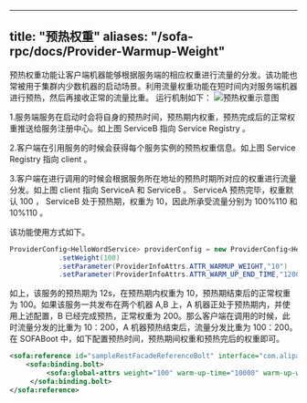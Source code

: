 
---
title: "预热权重"
aliases: "/sofa-rpc/docs/Provider-Warmup-Weight"
---


预热权重功能让客户端机器能够根据服务端的相应权重进行流量的分发。该功能也常被用于集群内少数机器的启动场景。利用流量权重功能在短时间内对服务端机器进行预热，然后再接收正常的流量比重。
运行机制如下：
![预热权重示意图](warmup-weight.png)

1.服务端服务在启动时会将自身的预热时间，预热期内权重，预热完成后的正常权重推送给服务注册中心。如上图 ServiceB 指向 Service Registry 。

2.客户端在引用服务的时候会获得每个服务实例的预热权重信息。如上图 Service Registry 指向 client 。

3.客户端在进行调用的时候会根据服务所在地址的预热时期所对应的权重进行流量分发。如上图 client 指向 ServiceA 和 ServiceB 。 ServiceA 预热完毕，权重默认 100 ， ServiceB 处于预热期，权重为 10，因此所承受流量分别为 100%110 和 10%110 。

该功能使用方式如下。
```java
ProviderConfig<HelloWordService> providerConfig = new ProviderConfig<HelloWordService>()
            .setWeight(100)
            .setParameter(ProviderInfoAttrs.ATTR_WARMUP_WEIGHT,"10")
            .setParameter(ProviderInfoAttrs.ATTR_WARM_UP_END_TIME,"12000");
```
如上，该服务的预热期为 12s，在预热期内权重为 10，预热期结束后的正常权重为 100。如果该服务一共发布在两个机器 A,B 上，A 机器正处于预热期内，并使用上述配置，B 已经完成预热，正常权重为 200。那么客户端在调用的时候，此时流量分发的比重为 10：200，A 机器预热结束后，流量分发比重为 100：200。
在 SOFABoot 中，如下配置预热时间，预热期间权重和预热完后的权重即可。
```xml
<sofa:reference id="sampleRestFacadeReferenceBolt" interface="com.alipay.sofa.endpoint.facade.SampleFacade">
    <sofa:binding.bolt>
         <sofa:global-attrs weight="100" warm-up-time="10000" warm-up-weight="1000"/>
     </sofa:binding.bolt>
</sofa:reference>
```
